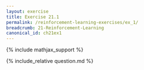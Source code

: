 ```yaml
---
layout: exercise
title: Exercise 21.1
permalink: /reinforcement-learning-exercises/ex_1/
breadcrumb: 21-Reinforcement-Learning
canonical_id: ch21ex1
---
```


{% include mathjax_support %}
<div id="hiddden">{% include_relative question.md %}</div>